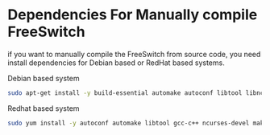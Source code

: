 # Dependencies For Manually compile FreeSwitch
if you want to manually compile the FreeSwitch from source code, you need
install dependencies for Debian based or RedHat based systems.

Debian based system
```bash
sudo apt-get install -y build-essential automake autoconf libtool libncurses5-dev libtiff-dev libjpeg-dev zlib1g-dev libssl-dev libsqlite3-dev libpcre3-dev libspeexdsp-dev libspeex-dev libcurl4-openssl-dev libopus-dev libldns-dev libedit-dev portaudio19-dev
```

Redhat based system
```bash
sudo yum install -y autoconf automake libtool gcc-c++ ncurses-devel make zlib-devel libjpeg-devel openssl-devel e2fsprogs-devel curl-devel pcre-devel speex-devel sqlite-devel
```
